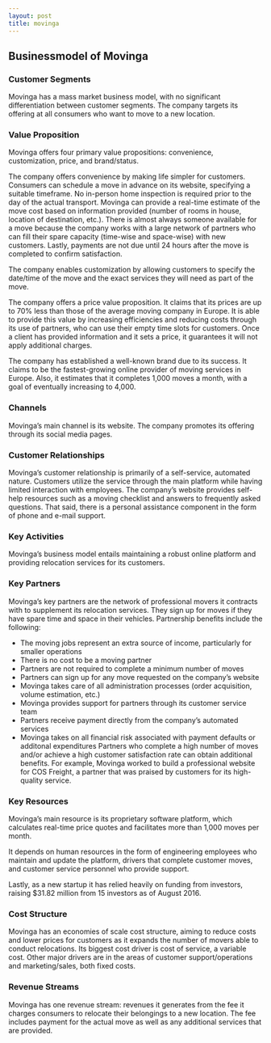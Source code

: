```yaml
---
layout: post
title: movinga
---
```


Businessmodel of Movinga
-------------------------

### Customer Segments

Movinga has a mass market business model, with no significant differentiation between customer segments. The company targets its offering at all consumers who want to move to a new location.

### Value Proposition

Movinga offers four primary value propositions: convenience, customization, price, and brand/status.

The company offers convenience by making life simpler for customers. Consumers can schedule a move in advance on its website, specifying a suitable timeframe. No in-person home inspection is required prior to the day of the actual transport. Movinga can provide a real-time estimate of the move cost based on information provided (number of rooms in house, location of destination, etc.). There is almost always someone available for a move because the company works with a large network of partners who can fill their spare capacity (time-wise and space-wise) with new customers. Lastly, payments are not due until 24 hours after the move is completed to confirm satisfaction.

The company enables customization by allowing customers to specify the date/time of the move and the exact services they will need as part of the move.

The company offers a price value proposition. It claims that its prices are up to 70% less than those of the average moving company in Europe. It is able to provide this value by increasing efficiencies and reducing costs through its use of partners, who can use their empty time slots for customers. Once a client has provided information and it sets a price, it guarantees it will not apply additional charges.

The company has established a well-known brand due to its success. It claims to be the fastest-growing online provider of moving services in Europe. Also, it estimates that it completes 1,000 moves a month, with a goal of eventually increasing to 4,000.

### Channels

Movinga’s main channel is its website. The company promotes its offering through its social media pages.

### Customer Relationships

Movinga’s customer relationship is primarily of a self-service, automated nature. Customers utilize the service through the main platform while having limited interaction with employees. The company’s website provides self-help resources such as a moving checklist and answers to frequently asked questions. That said, there is a personal assistance component in the form of phone and e-mail support.

### Key Activities

Movinga’s business model entails maintaining a robust online platform and providing relocation services for its customers.

### Key Partners

Movinga’s key partners are the network of professional movers it contracts with to supplement its relocation services. They sign up for moves if they have spare time and space in their vehicles. Partnership benefits include the following:

 * The moving jobs represent an extra source of income, particularly for smaller operations
* There is no cost to be a moving partner
* Partners are not required to complete a minimum number of moves
* Partners can sign up for any move requested on the company’s website
* Movinga takes care of all administration processes (order acquisition, volume estimation, etc.)
* Movinga provides support for partners through its customer service team
* Partners receive payment directly from the company’s automated services
* Movinga takes on all financial risk associated with payment defaults or additonal expenditures
 Partners who complete a high number of moves and/or achieve a high customer satisfaction rate can obtain additional benefits. For example, Movinga worked to build a professional website for COS Freight, a partner that was praised by customers for its high-quality service.

### Key Resources

Movinga’s main resource is its proprietary software platform, which calculates real-time price quotes and facilitates more than 1,000 moves per month.

It depends on human resources in the form of engineering employees who maintain and update the platform, drivers that complete customer moves, and customer service personnel who provide support.

Lastly, as a new startup it has relied heavily on funding from investors, raising $31.82 million from 15 investors as of August 2016.

### Cost Structure

Movinga has an economies of scale cost structure, aiming to reduce costs and lower prices for customers as it expands the number of movers able to conduct relocations. Its biggest cost driver is cost of service, a variable cost. Other major drivers are in the areas of customer support/operations and marketing/sales, both fixed costs.

### Revenue Streams

Movinga has one revenue stream: revenues it generates from the fee it charges consumers to relocate their belongings to a new location. The fee includes payment for the actual move as well as any additional services that are provided.
